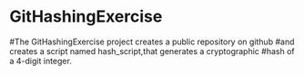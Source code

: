 # GitHashingExercise
#The GitHashingExercise project creates a public repository on github
#and creates a script named hash_script,that generates a cryptographic
#hash of a 4-digit integer.
 
